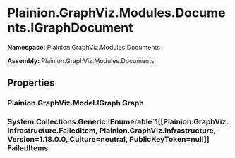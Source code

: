 
# Plainion.GraphViz.Modules.Documents.IGraphDocument

**Namespace:** Plainion.GraphViz.Modules.Documents

**Assembly:** Plainion.GraphViz.Modules.Documents


## Properties

### Plainion.GraphViz.Model.IGraph Graph

### System.Collections.Generic.IEnumerable`1[[Plainion.GraphViz.Infrastructure.FailedItem, Plainion.GraphViz.Infrastructure, Version=1.18.0.0, Culture=neutral, PublicKeyToken=null]] FailedItems
